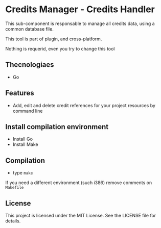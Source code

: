 # Credits Manager - Credits Handler

This sub-component is responsable to manage all credits data, using a common database file.

This tool is part of plugin, and cross-platform.

Nothing is requerid, even you try to change this tool

## Thecnologiaes
* Go

## Features
* Add, edit and delete credit references for your project resources by command line

## Install compilation environment
* Install Go
* Install Make

## Compilation
* type `make`

If you need a different environment (such i386) remove comments on `Makefile`

## License
This project is licensed under the MIT License. See the LICENSE file for details.